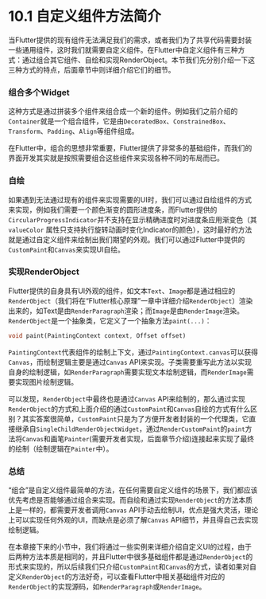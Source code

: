 # 10.1 自定义组件方法简介

当Flutter提供的现有组件无法满足我们的需求，或者我们为了共享代码需要封装一些通用组件，这时我们就需要自定义组件。在Flutter中自定义组件有三种方式：通过组合其它组件、自绘和实现RenderObject。本节我们先分别介绍一下这三种方式的特点，后面章节中则详细介绍它们的细节。

### 组合多个Widget

这种方式是通过拼装多个组件来组合成一个新的组件。例如我们之前介绍的`Container`就是一个组合组件，它是由`DecoratedBox`、`ConstrainedBox`、`Transform`、`Padding`、`Align`等组件组成。

在Flutter中，组合的思想非常重要，Flutter提供了非常多的基础组件，而我们的界面开发其实就是按照需要组合这些组件来实现各种不同的布局而已。 

### 自绘

如果遇到无法通过现有的组件来实现需要的UI时，我们可以通过自绘组件的方式来实现，例如我们需要一个颜色渐变的圆形进度条，而Flutter提供的`CircularProgressIndicator`并不支持在显示精确进度时对进度条应用渐变色（其`valueColor` 属性只支持执行旋转动画时变化Indicator的颜色），这时最好的方法就是通过自定义组件来绘制出我们期望的外观。我们可以通过Flutter中提供的`CustomPaint`和`Canvas`来实现UI自绘。



### 实现RenderObject

Flutter提供的自身具有UI外观的组件，如文本`Text`、`Image`都是通过相应的`RenderObject`（我们将在“Flutter核心原理”一章中详细介绍`RenderObject`）渲染出来的，如Text是由`RenderParagraph`渲染；而`Image`是由`RenderImage`渲染。`RenderObject`是一个抽象类，它定义了一个抽象方法`paint(...)`：

```dart
void paint(PaintingContext context, Offset offset)
```

`PaintingContext`代表组件的绘制上下文，通过`PaintingContext.canvas`可以获得`Canvas`，而绘制逻辑主要是通过`Canvas` API来实现。子类需要重写此方法以实现自身的绘制逻辑，如`RenderParagraph`需要实现文本绘制逻辑，而`RenderImage`需要实现图片绘制逻辑。

可以发现，`RenderObject`中最终也是通过`Canvas` API来绘制的，那么通过实现`RenderObject`的方式和上面介绍的通过`CustomPaint`和`Canvas`自绘的方式有什么区别？其实答案很简单，`CustomPaint`只是为了方便开发者封装的一个代理类，它直接继承自`SingleChildRenderObjectWidget`，通过`RenderCustomPaint`的`paint`方法将`Canvas`和画笔`Painter`(需要开发者实现，后面章节介绍)连接起来实现了最终的绘制（绘制逻辑在`Painter`中）。

### 总结

“组合”是自定义组件最简单的方法，在任何需要自定义组件的场景下，我们都应该优先考虑是否能够通过组合来实现。而自绘和通过实现`RenderObject`的方法本质上是一样的，都需要开发者调用`Canvas` API手动去绘制UI，优点是强大灵活，理论上可以实现任何外观的UI，而缺点是必须了解`Canvas` API细节，并且得自己去实现绘制逻辑。

在本章接下来的小节中，我们将通过一些实例来详细介绍自定义UI的过程，由于后两种方法本质是相同的，并且Flutter中很多基础组件都是通过`RenderObject`的形式来实现的，所以后续我们只介绍`CustomPaint`和`Canvas`的方式，读者如果对自定义`RenderObject`的方法好奇，可以查看Flutter中相关基础组件对应的`RenderObject`的实现源码，如`RenderParagraph`或`RenderImage`。

